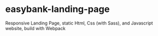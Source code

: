 # easybank-landing-page
Responsive Landing Page, static Html, Css (with Sass), and Javascript website, build with Webpack
